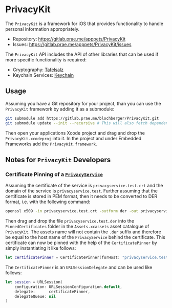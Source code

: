 # PrivacyKit

The `PrivacyKit` is a framework for iOS that provides functionality to handle
personal information appropriately.

- Repository: https://gitlab.prae.me/apppets/PrivacyKit
- Issues: https://gitlab.prae.me/apppets/PrivacyKit/issues

The `PrivacyKit` API includes the API of other libraries that can be used if more specific functionality is required:
- Cryptography: [Tafelsalz](https://blochberger.github.io/Tafelsalz)
- Keychain Services: [Keychain](https://blochberger.github.io/Keychain)

## Usage

Assuming you have a Git repository for your project, than you can use the
`PrivacyKit` framework by adding it as a submodule:

```sh
git submodule add https://gitlab.prae.me/blochberger/PrivacyKit.git
git submodule update --init --recursive # This will also fetch dependencies
```

Then open your applications Xcode project and drag and drop the
`PrivacyKit.xcodeproj` into it. In the project and under Embedded Frameworks add
the `PrivacyKit.framework`.

## Notes for `PrivacyKit` Developers

### Certificate Pinning of a [`PrivacyService`][P-Service]

Assuming the certificate of the service is `privacyservice.test.crt` and the
domain of the service is `privacyservice.test`. Further assuming that the
certificate is stored in PEM format, then it needs to be converted to DER
format, i.e. with the following command:

```sh
openssl x509 -in privacyservice.test.crt -outform der -out privacyservice.test.der
```

Then drag and drop the file `privacyservice.test.der` into the
`PinnedCertificates` folder in the `Assets.xcassets` asset catalogue of
`PrivacyKit`. The assets name will not contain the `.der` suffix and therefore
be equal to the host name of the `PrivacyService` behind the certificate.
This certificate can now be pinned with the help of the `CertificatePinner` by
simply instantiating it like follows:

```swift
let certificatePinner = CertificatePinner(forHost: "privacyservice.test")
```

The `CertificatePinner` is an `URLSessionDelegate` and can be used like
follows:

```swift
let session = URLSession(
	configuration: URLSessionConfiguration.default,
	delegate:      certificatePinner,
	delegateQueue: nil
)
```

[P-Service]: https://gitlab.prae.me/blochberger/PrivacyService
